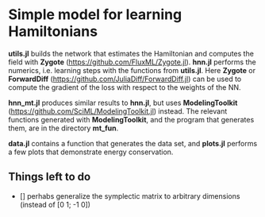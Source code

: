 # Simple model for learning Hamiltonians 

**utils.jl** builds the network that estimates the Hamiltonian and computes the field with **Zygote** (https://github.com/FluxML/Zygote.jl). **hnn.jl** performs the numerics, i.e. learning steps with the functions from **utils.jl**. Here **Zygote** or **ForwardDiff** (https://github.com/JuliaDiff/ForwardDiff.jl) can be used to compute the gradient of the loss with respect to the weights of the NN.  

**hnn_mt.jl** produces similar results to **hnn.jl**, but uses **ModelingToolkit** (https://github.com/SciML/ModelingToolkit.jl) instead. The relevant functions generated with **ModelingToolkit**, and the program that generates them, are in the directory **mt_fun**. 


**data.jl** contains a function that generates the data set, and **plots.jl** performs a few plots that demonstrate energy conservation.  




## Things left to do

- [] perhabs generalize the symplectic matrix to arbitrary dimensions (instead of [0 1; -1 0])




